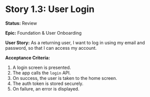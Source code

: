 # Story 1.3: User Login

**Status:** Review

**Epic:** Foundation & User Onboarding

**User Story:**
As a returning user, I want to log in using my email and password, so that I can access my account.

**Acceptance Criteria:**
1. A login screen is presented.
2. The app calls the `login` API.
3. On success, the user is taken to the home screen.
4. The auth token is stored securely.
5. On failure, an error is displayed.

